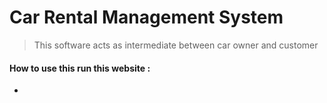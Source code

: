 # Car Rental Management System

> This  software acts as intermediate between car owner and customer


#### How to use this run this website :

*
